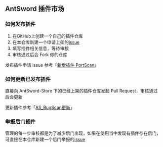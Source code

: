 ## AntSword 插件市场

### 如何发布插件

1. 在GitHub上创建一个自己的插件仓库
2. 在本仓库新建一个申请上架的[issue](https://github.com/AntSword-Store/AntSword-Store.github.io/issues)
3. 填写插件相关信息，等待审核
4. 审核通过后会 Fork 你的仓库

发布插件申请 issue 参考「[新增插件 PortScan](https://github.com/AntSword-Store/AntSword-Store.github.io/issues/1)」

### 如何更新已发布插件

直接向 AntSword-Store 下的已经上架的插件仓库发起 Pull Request，审核通过后会更新

更新插件参考「[AS_BugScan更新](https://github.com/AntSword-Store/AS_BugScan/pull/2)」

### 举报后门插件

管理的每一步审核都是为了减少后门出现，如果在使用当中发现有插件存在后门，可直接在本仓库新建一个后门举报的[issue](https://github.com/AntSword-Store/AntSword-Store.github.io/issues)

